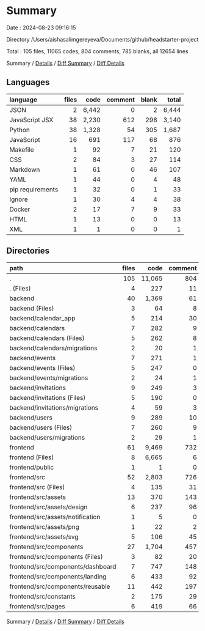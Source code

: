 # Summary

Date : 2024-08-23 09:16:15

Directory /Users/aishasalimgereyeva/Documents/github/headstarter-project

Total : 105 files,  11065 codes, 804 comments, 785 blanks, all 12654 lines

Summary / [Details](details.md) / [Diff Summary](diff.md) / [Diff Details](diff-details.md)

## Languages
| language | files | code | comment | blank | total |
| :--- | ---: | ---: | ---: | ---: | ---: |
| JSON | 2 | 6,442 | 0 | 2 | 6,444 |
| JavaScript JSX | 38 | 2,230 | 612 | 298 | 3,140 |
| Python | 38 | 1,328 | 54 | 305 | 1,687 |
| JavaScript | 16 | 691 | 117 | 68 | 876 |
| Makefile | 1 | 92 | 7 | 21 | 120 |
| CSS | 2 | 84 | 3 | 27 | 114 |
| Markdown | 1 | 61 | 0 | 46 | 107 |
| YAML | 1 | 44 | 0 | 4 | 48 |
| pip requirements | 1 | 32 | 0 | 1 | 33 |
| Ignore | 1 | 30 | 4 | 4 | 38 |
| Docker | 2 | 17 | 7 | 9 | 33 |
| HTML | 1 | 13 | 0 | 0 | 13 |
| XML | 1 | 1 | 0 | 0 | 1 |

## Directories
| path | files | code | comment | blank | total |
| :--- | ---: | ---: | ---: | ---: | ---: |
| . | 105 | 11,065 | 804 | 785 | 12,654 |
| . (Files) | 4 | 227 | 11 | 75 | 313 |
| backend | 40 | 1,369 | 61 | 314 | 1,744 |
| backend (Files) | 3 | 64 | 8 | 15 | 87 |
| backend/calendar_app | 5 | 214 | 30 | 64 | 308 |
| backend/calendars | 7 | 282 | 9 | 60 | 351 |
| backend/calendars (Files) | 5 | 262 | 8 | 52 | 322 |
| backend/calendars/migrations | 2 | 20 | 1 | 8 | 29 |
| backend/events | 7 | 271 | 1 | 52 | 324 |
| backend/events (Files) | 5 | 247 | 0 | 44 | 291 |
| backend/events/migrations | 2 | 24 | 1 | 8 | 33 |
| backend/invitations | 9 | 249 | 3 | 70 | 322 |
| backend/invitations (Files) | 5 | 190 | 0 | 50 | 240 |
| backend/invitations/migrations | 4 | 59 | 3 | 20 | 82 |
| backend/users | 9 | 289 | 10 | 53 | 352 |
| backend/users (Files) | 7 | 260 | 9 | 45 | 314 |
| backend/users/migrations | 2 | 29 | 1 | 8 | 38 |
| frontend | 61 | 9,469 | 732 | 396 | 10,597 |
| frontend (Files) | 8 | 6,665 | 6 | 8 | 6,679 |
| frontend/public | 1 | 1 | 0 | 0 | 1 |
| frontend/src | 52 | 2,803 | 726 | 388 | 3,917 |
| frontend/src (Files) | 4 | 135 | 31 | 34 | 200 |
| frontend/src/assets | 13 | 370 | 143 | 59 | 572 |
| frontend/src/assets/design | 6 | 237 | 96 | 42 | 375 |
| frontend/src/assets/notification | 1 | 5 | 0 | 2 | 7 |
| frontend/src/assets/png | 1 | 22 | 2 | 1 | 25 |
| frontend/src/assets/svg | 5 | 106 | 45 | 14 | 165 |
| frontend/src/components | 27 | 1,704 | 457 | 234 | 2,395 |
| frontend/src/components (Files) | 3 | 82 | 20 | 15 | 117 |
| frontend/src/components/dashboard | 7 | 747 | 148 | 99 | 994 |
| frontend/src/components/landing | 6 | 433 | 92 | 61 | 586 |
| frontend/src/components/reusable | 11 | 442 | 197 | 59 | 698 |
| frontend/src/constants | 2 | 175 | 29 | 10 | 214 |
| frontend/src/pages | 6 | 419 | 66 | 51 | 536 |

Summary / [Details](details.md) / [Diff Summary](diff.md) / [Diff Details](diff-details.md)